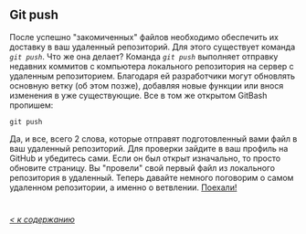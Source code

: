 ## Git push

После успешно "закомиченных" файлов необходимо обеспечить их доставку в ваш удаленный репозиторий. Для этого существует команда *`git push`*. Что же она делает?
Команда *`git push`* выполняет отправку недавних коммитов c компьютера локального репозитория на сервер с удаленным репозиторием. Благодаря ей разработчики могут обновлять основную ветку (об этом позже), добавляя новые функции или внося изменения в уже существующие.
Все в том же открытом GitBash пропишем:
```bash=
git push
```
Да, и все, всего 2 слова, которые отправят подготовленный вами файл в ваш удаленный репозиторий. Для проверки зайдите в ваш профиль на GitHub и убедитесь сами. Если он был открыт изначально, то просто обновите страницу.
Вы "провели" свой первый файл из локального репозитория в удаленный. Теперь давайте немного поговорим о самом удаленном репозитории, а именно о ветвлении. [Поехали!](./branches.md)
#
*[< к содержанию](/readme.md)*
